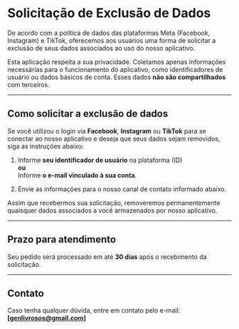 # Solicitação de Exclusão de Dados

De acordo com a política de dados das plataformas Meta (Facebook, Instagram) e TikTok, oferecemos aos usuários uma forma de solicitar a exclusão de seus dados associados ao uso do nosso aplicativo.

Esta aplicação respeita a sua privacidade. Coletamos apenas informações necessárias para o funcionamento do aplicativo, como identificadores de usuário ou dados básicos de conta. Esses dados **não são compartilhados** com terceiros.

---

## Como solicitar a exclusão de dados

Se você utilizou o login via **Facebook**, **Instagram** ou **TikTok** para se conectar ao nosso aplicativo e deseja que seus dados sejam removidos, siga as instruções abaixo:

1. Informe **seu identificador de usuário** na plataforma (ID)  
   **ou**  
   Informe **o e-mail vinculado à sua conta**.

2. Envie as informações para o nosso canal de contato informado abaixo.

Assim que recebermos sua solicitação, removeremos permanentemente quaisquer dados associados a você armazenados por nosso aplicativo.

---

## Prazo para atendimento

Seu pedido será processado em até **30 dias** após o recebimento da solicitação.

---

## Contato

Caso tenha qualquer dúvida, entre em contato pelo e-mail:  
**[genlivrosos@gmail.com]**
